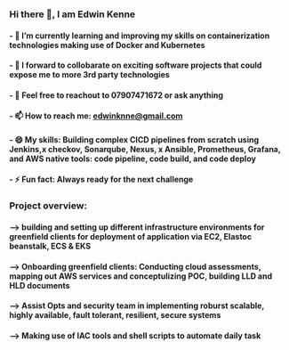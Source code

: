 ### Hi there 👋, I am Edwin Kenne

#### - 🌱 I’m currently learning and improving my skills on containerization technologies making use of Docker and Kubernetes
#### - 👯 I forward to collobarate on exciting software projects that could expose me to more 3rd party technologies
#### - 💬 Feel free to reachout to 07907471672 or ask anything 
#### - 📫 How to reach me: edwinknne@gmail.com
#### - 😄 My skills: Building complex CICD pipelines from scratch using Jenkins,x checkov, Sonarqube, Nexus, x Ansible, Prometheus, Grafana, and AWS native tools: code  pipeline, code build, and code deploy
#### - ⚡ Fun fact: Always ready for the next challenge

### Project overview:
  ####      --> building and setting up different infrastructure environments for greenfield clients for deployment of application via EC2, Elastoc beanstalk, ECS & EKS
  ####      --> Onboarding greenfield clients: Conducting cloud assessments, mapping out AWS services and conceptulizing POC,  building LLD and HLD documents
  ####      --> Assist Opts and security team in implementing roburst scalable, highly available, fault tolerant, resilient, secure systems
  ####      --> Making use of IAC tools and shell scripts to automate daily task 
